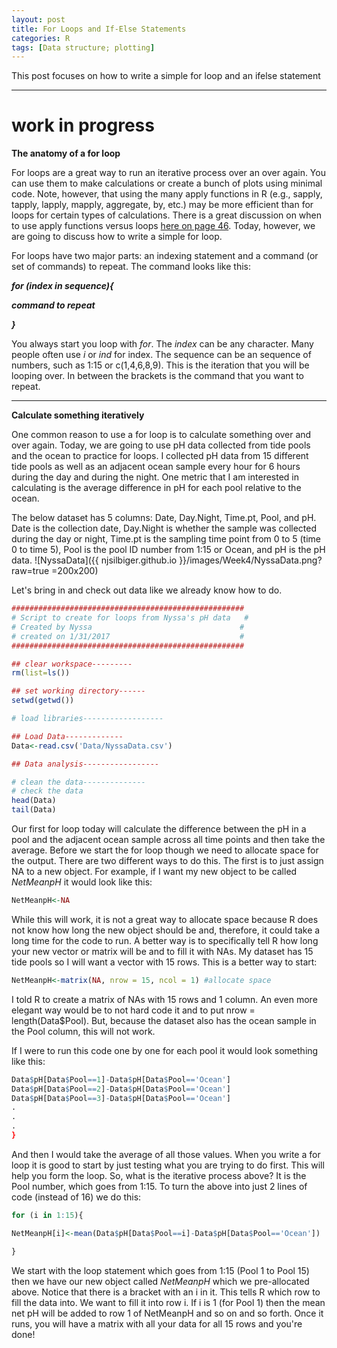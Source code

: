 ```yaml
---
layout: post
title: For Loops and If-Else Statements
categories: R
tags: [Data structure; plotting]
---
```

This post focuses on how to write a simple for loop and an ifelse statement

----------
# work in progress

**The anatomy of a for loop** 
 
For loops are a great way to run an iterative process over an over again. You can use them to make calculations or create a bunch of plots using minimal code. Note, however, that using the many apply functions in R  (e.g., sapply, tapply, lapply, mapply, aggregate, by, etc.) may be more efficient than for loops for certain types of calculations. There is a great discussion on when to use apply functions versus loops 
[here on page 46](https://www.r-project.org/doc/Rnews/Rnews_2008-1.pdf). Today, however, we are going to discuss how to write a simple for loop.

For loops have two major parts: an indexing statement and a command (or set of commands) to repeat. The command looks like this: 


***for (index in sequence){***

***command to repeat***

***}***

You always start you loop with *for*. The *index* can be any character. Many people often use *i* or *ind* for index. The sequence can be an sequence of numbers, such as 1:15 or c(1,4,6,8,9). This is the iteration that you will be looping over. In between the brackets is the command that you want to repeat.

----------
**Calculate something iteratively**

One common reason to use a for loop is to calculate something over and over again. Today, we are going to use  pH data collected from tide pools and the ocean to practice for loops. I collected pH data from 15 different tide pools as well as an adjacent ocean sample every hour for 6 hours during the day and during the night. One metric that I am interested in calculating is the average difference in pH for each pool relative to the ocean. 

The below dataset has 5 columns: Date, Day.Night, Time.pt, Pool, and pH.  Date is the collection date, Day.Night is whether the sample was collected during the day or night, Time.pt is the sampling time point from 0 to 5 (time 0 to time 5), Pool is the pool ID number from 1:15 or Ocean, and pH is the pH data.
![NyssaData]({{ njsilbiger.github.io }}/images/Week4/NyssaData.png?raw=true =200x200)


Let's bring in and check out data like we already know how to do.
```R
#################################################### 
# Script to create for loops from Nyssa's pH data   #
# Created by Nyssa                                 #
# created on 1/31/2017                             #
####################################################

## clear workspace---------
rm(list=ls())

## set working directory------
setwd(getwd())

# load libraries------------------

## Load Data-------------
Data<-read.csv('Data/NyssaData.csv')

## Data analysis-----------------

# clean the data--------------
# check the data
head(Data)
tail(Data)
```


Our first for loop today will calculate the difference between the pH in a pool and the adjacent ocean sample across all time points and then take the average. Before we start the for loop though we need to allocate space for the output. There are two different ways to do this. The first is to just assign NA to a new object. For example, if I want my new object to be called *NetMeanpH* it would look like this:

```R
NetMeanpH<-NA
```

While this will work, it is not a great way to allocate space because R does not know how long the new object should be and, therefore, it could take a long time for the code to run. A better way is to specifically tell R how long your new vector or matrix will be and to fill it with NAs.  My dataset has 15 tide pools so I will want a vector with 15 rows. This is a better way to start:

```R
NetMeanpH<-matrix(NA, nrow = 15, ncol = 1) #allocate space
```

I told R to create a matrix of NAs with 15 rows and 1 column. An even more elegant way would be to not hard code it and to put nrow = length(Data$Pool). But, because the dataset also has the ocean sample in the Pool column, this will not work.  

If I were to run this code one by one for each pool it would look something like this:


```R
Data$pH[Data$Pool==1]-Data$pH[Data$Pool=='Ocean']
Data$pH[Data$Pool==2]-Data$pH[Data$Pool=='Ocean']
Data$pH[Data$Pool==3]-Data$pH[Data$Pool=='Ocean']
.
.
.
}
```
And then I would take the average of all those values. When you write a for loop it is good to start by just testing what you are trying to do first.  This will help you form the loop.  So, what is the iterative process above?  It is the Pool number, which goes from 1:15. To turn the above into just 2 lines of code (instead of 16) we do this:

```R
for (i in 1:15){

NetMeanpH[i]<-mean(Data$pH[Data$Pool==i]-Data$pH[Data$Pool=='Ocean'])

}
```

We start with the loop statement which goes from 1:15 (Pool 1 to Pool 15) then we have our new object called *NetMeanpH* which we pre-allocated above. Notice that there is a bracket with an i in it.  This tells R which row to fill the data into.  We want to fill it into row i.  If i is 1 (for Pool 1) then the mean net pH will be added to row 1 of NetMeanpH and so on and so forth. Once it runs, you will have a matrix with all your data for all 15 rows and you're done!   
